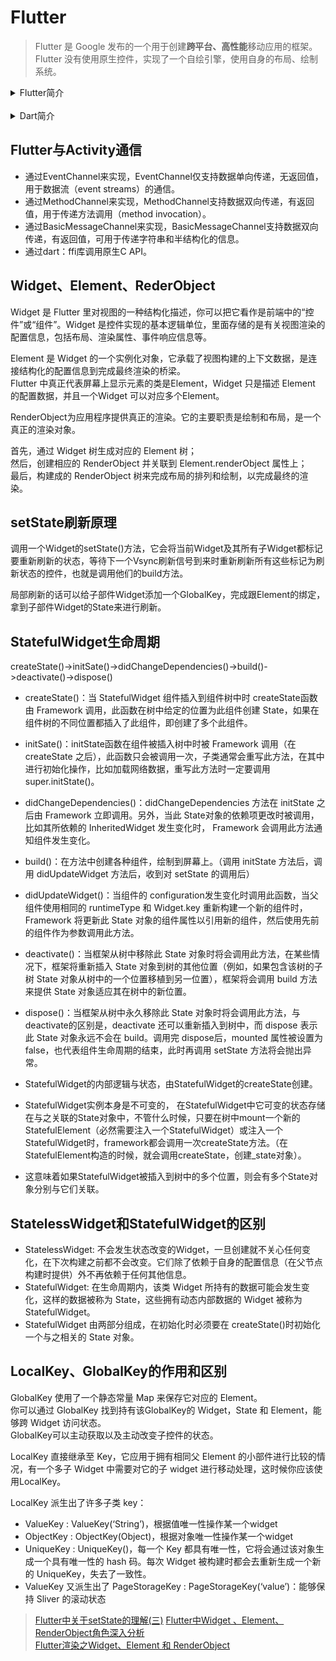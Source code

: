 # Flutter

> Flutter 是 Google 发布的一个用于创建**跨平台、高性能**移动应用的框架。  
> Flutter 没有使用原生控件，实现了一个自绘引擎，使用自身的布局、绘制系统。

<details><summary>Flutter简介</summary>

从 2017 年 Google I/O 大会上，Google 首次发布 Flutter 到 2021年8月底，已经有 127K 的 Star，Star 数量 Github 上排名前 20 。经历了4年多的时间，Flutter 生态系统得以快速增长，国内外有非常多基于 Flutter 的成功案例，国内的互联网公司基本都有专门的 Flutter 团队。总之，历时 4 年，Flutter 发展飞快，已在业界得到了广泛的关注和认可，在开发者中受到了热烈的欢迎，成为了移动跨端开发中最受欢迎的框架之一。

**Flutter的优势：**

- 生态：Flutter 生态系统发展迅速，社区非常活跃，无论是开发者数量还是第三方组件都已经非常可观。
- 技术支持：现在 Google 正在大力推广Flutter，Flutter 的作者中很多人都是来自Chromium团队，并且 Github上活跃度很高。另一个角度，从 Flutter 诞生到现在，频繁的版本发布也可以看出 Google 对 Flutter的投入的资源不小，所以在官方技术支持这方面，大可不必担心。
- 开发效率：一套代码，多端运行；并且在开发过程中 Flutter 的热重载可帮助开发者快速地进行测试、构建UI、添加功能并更快地修复错误。在 iOS 和 Android 模拟器或真机上可以实现毫秒级热重载，并且不会丢失状态。这真的很棒，相信我，如果你是一名原生开发者，体验了Flutter开发流后，很可能就不想重新回去做原生了，毕竟很少有人不吐槽原生开发的编译速度。

**跨平台技术对比：**

|技术类型|UI渲染方式|性能|开发效率|动态化|框架代表|
|--|--|--|--|--|--|
|H5 + 原生|WebView渲染|一般|高|支持|Cordova、Ionic|
|JavaScript + 原生渲染|原生控件渲染|好|中|支持|RN、Weex|
|自绘UI + 原生|调用系统API渲染|好|Flutter高, Qt低|默认不支持|Qt、Flutter|

**Flutter为什么不支持动态化？**

Flutter 的 Release 包默认是使用 Dart AOT 模式编译的，所以不支持动态化，但 Dart 还有 JIT 或 snapshot 运行方式，这些模式都是支持动态化的。

> [美团外卖Flutter动态化实践](https://tech.meituan.com/2020/06/23/meituan-flutter-flap.html)

</details>
<br>

<details><summary>Dart简介</summary>

**Dart是单线程模型，所以也就没有了所谓的主线程/子线程之分。**

Dart也是**Event-Looper**以及**Event-Queue**的模型，所有的事件都是通过**EventLooper**依次执行。  
而Dart的EventLoop就是： 从EventQueue中获取Event， 处理Event， 直到EventQueue为空。

Dart在异步调用中有三个关键词，**async、await、Future**，其中async和await需要一起使用。

在Dart中可以通过async和await进行异步操作，async表示开启一个异步操作，也可以返回一个Future结果。
如果没有返回值，则默认返回一个返回值为null的Future。

async、await本质上就是Dart对异步操作的一个语法糖，可以减少异步调用的嵌套调用，并且由async修饰后返回一个Future，外界可以以链式调用的方式调用。这个语法是JS的ES7标准中推出的，Dart的设计和JS相同。

**Future就是延时操作的一个封装，可以将异步任务封装为Future对象**。获取到Future对象后，最简单的方法就是用await修饰，并等待返回结果继续向下执行。正如上面async、await中讲到的，使用await修饰时需要配合async一起使用。

**isolate是Dart平台对线程的实现方案**，但和普通Thread不同的是，isolate拥有独立的内存，**isolate由线程和独立内存构成**。正是由于isolate线程之间的内存不共享，所以isolate线程之间并不存在资源抢夺的问题，所以也不需要锁。

</details>

## Flutter与Activity通信

- 通过EventChannel来实现，EventChannel仅支持数据单向传递，无返回值，用于数据流（event streams）的通信。  
- 通过MethodChannel来实现，MethodChannel支持数据双向传递，有返回值，用于传递方法调用（method invocation）。  
- 通过BasicMessageChannel来实现，BasicMessageChannel支持数据双向传递，有返回值，可用于传递字符串和半结构化的信息。  
- 通过dart：ffi库调用原生C API。

## Widget、Element、RederObject

Widget 是 Flutter 里对视图的一种结构化描述，你可以把它看作是前端中的“控件”或“组件”。Widget 是控件实现的基本逻辑单位，里面存储的是有关视图渲染的配置信息，包括布局、渲染属性、事件响应信息等。

Element 是 Widget 的一个实例化对象，它承载了视图构建的上下文数据，是连接结构化的配置信息到完成最终渲染的桥梁。  
Flutter 中真正代表屏幕上显示元素的类是Element，Widget 只是描述 Element 的配置数据，并且一个Widget 可以对应多个Element。

RenderObject为应用程序提供真正的渲染。它的主要职责是绘制和布局，是一个真正的渲染对象。

首先，通过 Widget 树生成对应的 Element 树；  
然后，创建相应的 RenderObject 并关联到 Element.renderObject 属性上；  
最后，构建成的 RenderObject 树来完成布局的排列和绘制，以完成最终的渲染。  

## setState刷新原理

调用一个Widget的setState()方法，它会将当前Widget及其所有子Widget都标记要重新刷新的状态，等待下一个Vsync刷新信号到来时重新刷新所有这些标记为刷新状态的控件，也就是调用他们的build方法。

局部刷新的话可以给子部件Widget添加一个GlobalKey，完成跟Element的绑定，拿到子部件Widget的State来进行刷新。

## StatefulWidget生命周期

createState()->initSate()->didChangeDependencies()->build()->deactivate()->dispose()

- <span class="font-red">createState()：</span>当 StatefulWidget 组件插入到组件树中时 createState函数由 Framework 调用，此函数在树中给定的位置为此组件创建 State，如果在组件树的不同位置都插入了此组件，即创建了多个此组件。
- <span class="font-red">initSate()：</span>initState函数在组件被插入树中时被 Framework 调用（在 createState 之后），此函数只会被调用一次，子类通常会重写此方法，在其中进行初始化操作，比如加载网络数据，重写此方法时一定要调用 super.initState()。
- <span class="font-red">didChangeDependencies()：</span>didChangeDependencies 方法在 initState 之后由 Framework 立即调用。另外，当此 State对象的依赖项更改时被调用，比如其所依赖的 InheritedWidget 发生变化时， Framework 会调用此方法通知组件发生变化。
- <span class="font-red">build()：</span>在方法中创建各种组件，绘制到屏幕上。（调用 initState 方法后，调用 didUpdateWidget 方法后，收到对 setState 的调用后）
- <span class="font-red">didUpdateWidget()：</span>当组件的 configuration发生变化时调用此函数，当父组件使用相同的 runtimeType 和 Widget.key 重新构建一个新的组件时，Framework 将更新此 State 对象的组件属性以引用新的组件，然后使用先前的组件作为参数调用此方法。
- <span class="font-red">deactivate()：</span>当框架从树中移除此 State 对象时将会调用此方法，在某些情况下，框架将重新插入 State 对象到树的其他位置（例如，如果包含该树的子树 State 对象从树中的一个位置移植到另一位置），框架将会调用 build 方法来提供 State 对象适应其在树中的新位置。
- <span class="font-red">dispose()：</span>当框架从树中永久移除此 State 对象时将会调用此方法，与 deactivate的区别是，deactivate 还可以重新插入到树中，而 dispose 表示此 State 对象永远不会在 build。调用完 dispose后，mounted 属性被设置为 false，也代表组件生命周期的结束，此时再调用 setState 方法将会抛出异常。


- StatefulWidget的内部逻辑与状态，由StatefulWidget的createState创建。
- StatefulWidget实例本身是不可变的， 在StatefulWidget中它可变的状态存储在与之关联的State对象中，不管什么时候，只要在树中mount一个新的StatefulElement（必然需要注入一个StatefulWidget）或注入一个StatefulWidget时，framework都会调用一次createState方法。（在StatefulElement构造的时候，就会调用createState，创建_state对象）。
- 这意味着如果StatefulWidget被插入到树中的多个位置，则会有多个State对象分别与它们关联。


## StatelessWidget和StatefulWidget的区别

- StatelessWidget: 不会发生状态改变的Widget，一旦创建就不关心任何变化，在下次构建之前都不会改变。它们除了依赖于自身的配置信息（在父节点构建时提供）外不再依赖于任何其他信息。
- StatefulWidget: 在生命周期内，该类 Widget 所持有的数据可能会发生变化，这样的数据被称为 State，这些拥有动态内部数据的 Widget 被称为 StatefulWidget。
- StatefulWidget 由两部分组成，在初始化时必须要在 createState()时初始化一个与之相关的 State 对象。

## LocalKey、GlobalKey的作用和区别

GlobalKey 使用了一个静态常量 Map 来保存它对应的 Element。  
你可以通过 GlobalKey 找到持有该GlobalKey的 Widget，State 和 Element，能够跨 Widget 访问状态。  
GlobalKey可以主动获取以及主动改变子控件的状态。

LocalKey 直接继承至 Key，它应用于拥有相同父 Element 的小部件进行比较的情况，有一个多子 Widget 中需要对它的子 widget 进行移动处理，这时候你应该使用LocalKey。

LocalKey 派生出了许多子类 key：
- ValueKey : ValueKey(‘String’)，根据值唯一性操作某一个widget
- ObjectKey : ObjectKey(Object)，根据对象唯一性操作某一个widget
- UniqueKey : UniqueKey()，每一个 Key 都具有唯一性，它将会通过该对象生成一个具有唯一性的 hash 码。每次 Widget 被构建时都会去重新生成一个新的 UniqueKey，失去了一致性。
- ValueKey 又派生出了 PageStorageKey : PageStorageKey(‘value’)：能够保持 Sliver 的滚动状态

> [Flutter中关于setState的理解(三)](https://www.jianshu.com/p/24018d234210)
> [Flutter中Widget 、Element、RenderObject角色深入分析](https://zhuanlan.zhihu.com/p/183645816)  
> [Flutter渲染之Widget、Element 和 RenderObject](https://www.jianshu.com/p/71bb118517b1)